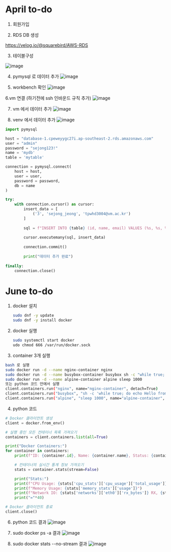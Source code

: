 # April to-do

1. 회원가입

2. RDS DB 생성

https://velog.io/@squarebird/AWS-RDS

3. 테이블구성

![image](https://github.com/user-attachments/assets/d88f6010-a212-4386-b37a-b6a4ce1af62f)

4. pymysql 로 데이터 추가
![image](https://github.com/user-attachments/assets/9cc3bc39-d7ba-4930-b35d-6702892eb164)

5. workbench 확인
![image](https://github.com/user-attachments/assets/f900aafc-0f51-4cab-ad10-de42448710e4)

6.vm 연결 (하기전에 ssh 인바운드 규칙 추가)
![image](https://github.com/user-attachments/assets/a23e896b-a224-4693-a7bc-c649f2cf7418)

7. vm 에서 데이터 추가
![image](https://github.com/user-attachments/assets/724fdc09-0068-497f-a7ec-2a691355c478)

8. venv 에서 데이터 추가
![image](https://github.com/user-attachments/assets/1b4e7fd7-7148-453b-a579-430cb9b26324)

```python
import pymysql

host = "database-1.cpeweyygc27i.ap-southeast-2.rds.amazonaws.com"
user = "admin"
password = "sejong123!"
name = 'mydb'
table = 'mytable'

connection = pymysql.connect(
    host = host,
    user = user,
    password = password,
    db = name
)

try:
    with connection.cursor() as cursor:
        insert_data = [
            ('3', 'sejong_jeong', 'tpwhd3004@vm.ac.kr')
        ]
        
        sql = f"INSERT INTO {table} (id, name, email) VALUES (%s, %s, %s)"
        
        cursor.executemany(sql, insert_data)
        
        connection.commit()
        
        print("데이터 추가 완료")
        
finally:
    connection.close()
```

# June to-do

1. docker 설치
   ```bash
   sudo dnf -y update
   sudo dnf -y install docker
   ```
2. docker 실행
   ```bash
   sudo systemctl start docker
   udo chmod 666 /var/run/docker.sock
   ```
3. container 3개 실행
```bash
bash 로 실행
sudo docker run -d --name nginx-container nginx
sudo docker run -d --name busybox-container busybox sh -c "while true; do echo Hello from Busybox; sleep 3600; done"
sudo docker run -d --name alpine-container alpine sleep 1000
또는 python 코드 안에서 실행
client.containers.run("nginx", name="nginx-container", detach=True)
client.containers.run("busybox", "sh -c 'while true; do echo Hello from Busybox; sleep 3600; done'", name="busybox-container", detach=True)
client.containers.run("alpine", "sleep 1000", name="alpine-container", detach=True)
```
4. python 코드
``` python
# Docker 클라이언트 생성
client = docker.from_env()

# 실행 중인 모든 컨테이너 목록 가져오기
containers = client.containers.list(all=True)

print("Docker Containers:")
for container in containers:
    print(f"ID: {container.id}, Name: {container.name}, Status: {container.status}")

    # 컨테이너의 실시간 통계 정보 가져오기
    stats = container.stats(stream=False)

    print("Stats:")
    print(f"CPU Usage: {stats['cpu_stats']['cpu_usage']['total_usage']}")
    print(f"Memory Usage: {stats['memory_stats']['usage']}")
    print(f"Network IO: {stats['networks']['eth0']['rx_bytes']} RX, {stats['networks']['eth0']['tx_bytes']} TX")
    print("="*40)

# Docker 클라이언트 종료
client.close()
```
6. python 코드 결과
   ![image](https://github.com/user-attachments/assets/736045d7-720e-422b-a0fe-d1ab4c593570)

7. sudo docker ps -a 결과
![image](https://github.com/user-attachments/assets/22d8fb6e-63ae-45ac-b299-bb1edd33e2dd)

8. sudo docker stats --no-stream 결과
![image](https://github.com/user-attachments/assets/7fa87d60-6bfb-433e-9bdf-41253a5f7cbd)


